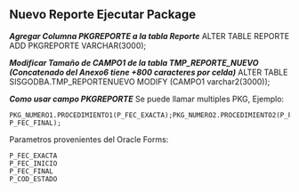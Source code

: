 

## Nuevo Reporte Ejecutar Package
***Agregar Columna PKGREPORTE a la tabla Reporte***
ALTER TABLE REPORTE ADD PKGREPORTE VARCHAR(3000);

***Modificar Tamaño de CAMPO1 de la tabla TMP_REPORTE_NUEVO (Concatenado del Anexo6 tiene +800 caracteres por celda)***
ALTER TABLE SISGODBA.TMP_REPORTENUEVO MODIFY (CAMPO1 varchar2(3000));

***Como usar campo PKGREPORTE***
Se puede llamar multiples PKG, Ejemplo:

	PKG_NUMERO1.PROCEDIMIENTO1(P_FEC_EXACTA);PKG_NUMERO2.PROCEDIMIENTO2(P_FEC_INICIO, P_FEC_FINAL);

Parametros provenientes del Oracle Forms:

	P_FEC_EXACTA
	P_FEC_INICIO
	P_FEC_FINAL
	P_COD_ESTADO